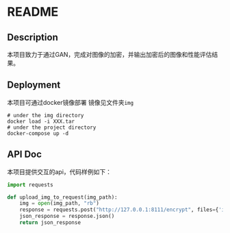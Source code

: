 # README

## Description
本项目致力于通过GAN，完成对图像的加密，并输出加密后的图像和性能评估结果。

## Deployment
本项目可通过docker镜像部署
镜像见文件夹`img`

```docker
# under the img directory
docker load -i XXX.tar
# under the project directory
docker-compose up -d
```

## API Doc
本项目提供交互的api，代码样例如下：
```python
import requests

def upload_img_to_request(img_path):
    img = open(img_path, "rb")
    response = requests.post("http://127.0.0.1:8111/encrypt", files={'img': img})
    json_response = response.json()
    return json_response
```
